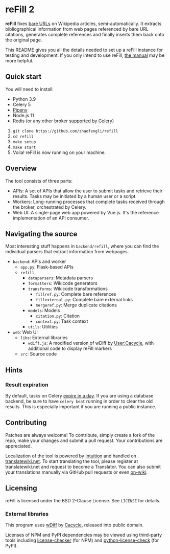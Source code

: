 # reFill 2

**reFill** fixes [bare URLs](https://en.wikipedia.org/wiki/Wikipedia:Bare_URLs) on Wikipedia articles, semi-automatically. It extracts bibliographical information from web pages referenced by bare URL citations, generates complete references and finally inserts them back onto the original page.

This README gives you all the details needed to set up a reFill instance for testing and development. If you only intend to use reFill, [the manual](https://en.wikipedia.org/wiki/User:Zhaofeng_Li) may be more helpful.

## Quick start

You will need to install:
- Python 3.9
- Celery 5
- [Pipenv](https://github.com/pypa/pipenv)
- Node.js 11
- Redis (or any other broker [supported by Celery](http://docs.celeryproject.org/en/latest/getting-started/brokers/))

1. `git clone https://github.com/zhaofengli/refill`
1. `cd refill`
1. `make setup`
1. `make start`
1. Voila! reFill is now running on your machine.

## Overview

The tool consists of three parts:

- APIs: A set of APIs that allow the user to submit tasks and retrieve their results. Tasks may be initiated by a human user or a script.
- Workers: Long-running processes that complete tasks received through the broker, orchestrated by Celery.
- Web UI: A single-page web app powered by Vue.js. It's the reference implementation of an API consumer.

## Navigating the source

Most interesting stuff happens in `backend/refill`, where you can find the individual parsers that extract information from webpages.

- `backend`: APIs and worker
    - `app.py`: Flask-based APIs
    - `refill`
        - `dataparsers`: Metadata parsers
        - `formatters`: Wikicode generators
        - `transforms`: Wikicode transformations
            - `fillref.py`: Complete bare references
            - `fillexternal.py`: Complete bare external links
            - `mergeref.py`: Merge duplicate citations
        - `models`: Models
            - `citation.py`: Citation
            - `context.py`: Task context
        - `utils`: Utilities
- `web`: Web UI
    - `libs`: External libraries
        - `wdiff.js`: A modified version of wDiff by [User:Cacycle](https://en.wikipedia.org/wiki/User:Cacycle), with additional code to display reFill markers
    - `src`: Source code

## Hints

### Result expiration

By default, tasks on Celery [expire in a day](http://docs.celeryproject.org/en/latest/userguide/configuration.html#std:setting-result_expires). If you are using a database backend, be sure to have `celery beat` running in order to clear the old results. This is especially important if you are running a public instance.

## Contributing

Patches are always welcome! To contribute, simply create a fork of the repo, make your changes and submit a pull request. Your contributions are appreciated.

Localization of the tool is powered by [Intuition](https://github.com/Krinkle/intuition) and handled on [translatewiki.net](https://translatewiki.net/wiki/Special:Translate?group=int-refill). To start translating the tool, please register at translatewiki.net and request to become a Translator. You can also submit your translations manually via GitHub pull requests or even [on-wiki](https://en.wikipedia.org/wiki/User_talk:Zhaofeng_Li/reFill).

## Licensing

reFill is licensed under the BSD 2-Clause License. See `LICENSE` for details.

### External libraries

This program uses [wDiff](https://en.wikipedia.org/wiki/User:Cacycle/diff) by [Cacycle](https://en.wikipedia.org/wiki/User:Cacycle), released into public domain.

Licenses of NPM and PyPI dependencies may be viewed using third-party tools including [license-checker](https://github.com/davglass/license-checker) (for NPM) and [python-license-check](https://github.com/dhatim/python-license-check) (for PyPI).
